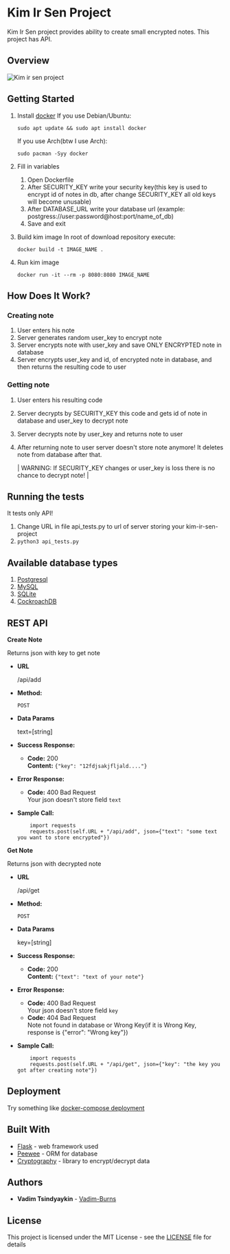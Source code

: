# Kim Ir Sen Project
Kim Ir Sen project provides ability to create small encrypted notes.
This project has API.

## Overview

![Kim ir sen project](https://i.imgur.com/pg5GC6v.gif)

## Getting Started
1. Install [docker](https://docs.docker.com/install/) 
    If you use Debian/Ubuntu:
    ```
    sudo apt update && sudo apt install docker
    ```
    If you use Arch(btw I use Arch):
    ```
    sudo pacman -Syy docker
    ```

2. Fill in variables
    1. Open Dockerfile
    2. After SECURITY_KEY write your security key(this key is used to encrypt id of notes in db, after change SECURITY_KEY all old keys will become unusable)
    3. After DATABASE_URL write your database url (example: postgress://user:password@host:port/name_of_db)
    4. Save and exit

3. Build kim image
    In root of download repository execute:
    ```
    docker build -t IMAGE_NAME .
    ```

4. Run kim image
    ```
    docker run -it --rm -p 8080:8080 IMAGE_NAME
    ```

## How Does It Work?
### Creating note
1. User enters his note
2. Server generates random user_key to encrypt note
3. Server encrypts note with user_key and save ONLY ENCRYPTED note in database
4. Server encrypts user_key and id, of encrypted note in database, and then returns the resulting code to user

### Getting note
1. User enters his resulting code
2. Server decrypts by SECURITY_KEY this code and gets id of note in database and user_key to decrypt note
3. Server decrypts note by user_key and returns note to user
4. After returning note to user server doesn't store note anymore! It deletes note from database after that.

    | WARNING: If SECURITY_KEY changes or user_key is loss there is no chance to decrypt note! |

## Running the tests
It tests only API!
1. Change URL in file api_tests.py to url of server storing your kim-ir-sen-project
2. ```python3 api_tests.py```

## Available database types
1. [Postgresql](https://www.postgresql.org/)
2. [MySQL](https://www.mysql.com/)
3. [SQLite](https://www.sqlite.org/index.html)
4. [CockroachDB](https://www.cockroachlabs.com/)

## REST API
**Create Note**

Returns json with key to get note

* **URL**

  /api/add

* **Method:**

  `POST`
  

* **Data Params**

  text=[string]
  
 
* **Success Response:**

  * **Code:** 200 <br />
    **Content:** `{"key": "12fdjsakjfljald...."}`
 
* **Error Response:**

  * **Code:** 400 Bad Request <br />
    Your json doesn't store field `text`

* **Sample Call:**

  ```python3
      import requests
      requests.post(self.URL + "/api/add", json={"text": "some text you want to store encrypted"})
  ```

**Get Note**

Returns json with decrypted note

* **URL**

  /api/get

* **Method:**

  `POST`
  

* **Data Params**

  key=[string]
  
 
* **Success Response:**

  * **Code:** 200 <br />
    **Content:** `{"text": "text of your note"}`
 
* **Error Response:**

  * **Code:** 400 Bad Request <br />
    Your json doesn't store field `key` 
  * **Code:** 404 Bad Request <br />
    Note not found in database or Wrong Key(if it is Wrong Key, response is {"error": "Wrong key"})

* **Sample Call:**

  ```python3
      import requests
      requests.post(self.URL + "/api/get", json={"key": "the key you got after creating note"})
  ```

## Deployment
Try something like [docker-compose deployment](https://testdriven.io/blog/dockerizing-flask-with-postgres-gunicorn-and-nginx/)

## Built With
* [Flask](https://flask.palletsprojects.com/en/1.1.x/) - web framework used
* [Peewee](http://docs.peewee-orm.com/en/latest/peewee/quickstart.html) - ORM for database
* [Cryptography](https://cryptography.io/en/latest/) - library to encrypt/decrypt data

## Authors
* **Vadim Tsindyaykin** - [Vadim-Burns](https://github.com/Vadim-Burns)


## License
This project is licensed under the MIT License - see the [LICENSE](LICENSE) file for details
